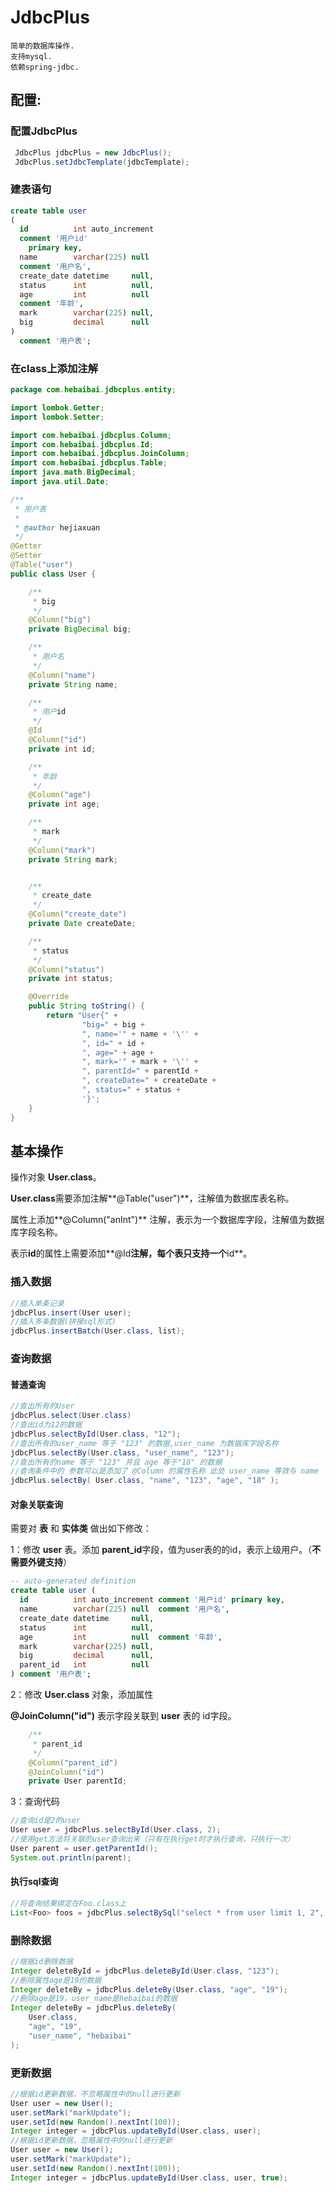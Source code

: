 # JdbcPlus

```$xslt
简单的数据库操作.
支持mysql.
依赖spring-jdbc.
```
## 配置:

### 配置JdbcPlus

```java
 JdbcPlus jdbcPlus = new JdbcPlus();
 JdbcPlus.setJdbcTemplate(jdbcTemplate);
```

### 建表语句

```sql
create table user
(
  id          int auto_increment
  comment '用户id'
    primary key,
  name        varchar(225) null
  comment '用户名',
  create_date datetime     null,
  status      int          null,
  age         int          null
  comment '年龄',
  mark        varchar(225) null,
  big         decimal      null
)
  comment '用户表';
```



### 在class上添加注解

```java
package com.hebaibai.jdbcplus.entity;

import lombok.Getter;
import lombok.Setter;

import com.hebaibai.jdbcplus.Column;
import com.hebaibai.jdbcplus.Id;
import com.hebaibai.jdbcplus.JoinColumn;
import com.hebaibai.jdbcplus.Table;
import java.math.BigDecimal;
import java.util.Date;

/**
 * 用户表
 *
 * @author hejiaxuan
 */
@Getter
@Setter
@Table("user")
public class User {

    /**
     * big
     */
    @Column("big")
    private BigDecimal big;

    /**
     * 用户名
     */
    @Column("name")
    private String name;

    /**
     * 用户id
     */
    @Id
    @Column("id")
    private int id;

    /**
     * 年龄
     */
    @Column("age")
    private int age;

    /**
     * mark
     */
    @Column("mark")
    private String mark;


    /**
     * create_date
     */
    @Column("create_date")
    private Date createDate;

    /**
     * status
     */
    @Column("status")
    private int status;

    @Override
    public String toString() {
        return "User{" +
                "big=" + big +
                ", name='" + name + '\'' +
                ", id=" + id +
                ", age=" + age +
                ", mark='" + mark + '\'' +
                ", parentId=" + parentId +
                ", createDate=" + createDate +
                ", status=" + status +
                '}';
    }
}

```

## 基本操作

操作对象 **User.class**。

**User.class**需要添加注解**@Table("user")**，注解值为数据库表名称。

属性上添加**@Column("anInt")** 注解，表示为一个数据库字段，注解值为数据库字段名称。

表示**id**的属性上需要添加**@Id**注解，每个表只支持一个**id**。

### 插入数据

```java
//插入单条记录
jdbcPlus.insert(User user);
//插入多条数据(拼接sql形式)
jdbcPlus.insertBatch(User.class, list);
```

### 查询数据

#### 普通查询

```java
//查出所有的User
jdbcPlus.select(User.class)
//查出id为12的数据
jdbcPlus.selectById(User.class, "12");
//查出所有的user_name 等于 "123" 的数据,user_name 为数据库字段名称
jdbcPlus.selectBy(User.class, "user_name", "123");
//查出所有的name 等于 "123" 并且 age 等于"18" 的数据
//查询条件中的 参数可以是添加了 @Column 的属性名称 此处 user_name 等效与 name
jdbcPlus.selectBy( User.class, "name", "123", "age", "18" );
```

#### 对象关联查询

需要对 **表** 和 **实体类** 做出如下修改：

1：修改 **user** 表。添加 **parent_id**字段，值为user表的的id，表示上级用户。（**不需要外键支持**）

```sql
-- auto-generated definition
create table user (
  id          int auto_increment comment '用户id' primary key,
  name        varchar(225) null  comment '用户名',
  create_date datetime     null,
  status      int          null,
  age         int          null  comment '年龄',
  mark        varchar(225) null,
  big         decimal      null,
  parent_id   int          null
) comment '用户表';
```

2：修改 **User.class** 对象，添加属性

**@JoinColumn("id")** 表示字段关联到 **user** 表的 id字段。

```java
    /**
     * parent_id
     */
    @Column("parent_id")
    @JoinColumn("id")
    private User parentId;
```

3：查询代码

```java
//查询id是2的user
User user = jdbcPlus.selectById(User.class, 2);
//使用get方法将关联的user查询出来（只有在执行get时才执行查询，只执行一次）
User parent = user.getParentId();
System.out.println(parent);
```

#### 执行sql查询

```java
//将查询结果绑定在Foo.class上
List<Foo> foos = jdbcPlus.selectBySql("select * from user limit 1, 2", Foo.class);
```



### 删除数据

```java
//根据id删除数据
Integer deleteById = jdbcPlus.deleteById(User.class, "123");
//删除属性age是19的数据
Integer deleteBy = jdbcPlus.deleteBy(User.class, "age", "19");
//删除age是19，user_name是hebaibai的数据
Integer deleteBy = jdbcPlus.deleteBy(
    User.class,
    "age", "19",
    "user_name", "hebaibai"
);
```

### 更新数据

```java
//根据id更新数据，不忽略属性中的null进行更新
User user = new User();
user.setMark("markUpdate");
user.setId(new Random().nextInt(100));
Integer integer = jdbcPlus.updateById(User.class, user);
//根据id更新数据，忽略属性中的null进行更新
User user = new User();
user.setMark("markUpdate");
user.setId(new Random().nextInt(100));
Integer integer = jdbcPlus.updateById(User.class, user, true);
```






